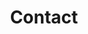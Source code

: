 ---
title: "Contact"
description: "Get in touch with Hosen Curve — we’re here to assist you with your jewelry needs."

office:
  title: "Our Contact Information"
  mobile: "+880 1322 035729"
  email: "hello.inaa@gmail.com"
  location: "Currently, we operate fully online and do not have a physical office location. We’re always just a message or call away!"
  content: "Although we don’t have a walk-in office yet, our team is dedicated to providing you excellent service through phone, email, and online support."

# opennig hour
opennig_hour:
  title : "Opening Hours"
  day_time:
     - "Everyday: 9:00 AM – 11:00 PM"  
draft: false
---